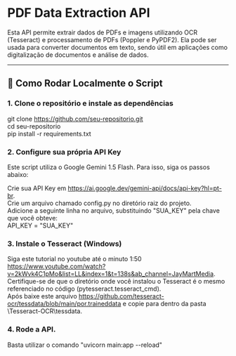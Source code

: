 # PDF Data Extraction API

Esta API permite extrair dados de PDFs e imagens utilizando OCR (Tesseract) e processamento de PDFs (Poppler e PyPDF2). Ela pode ser usada para converter documentos em texto, sendo útil em aplicações como digitalização de documentos e análise de dados.

---

## 🚀 Como Rodar Localmente o Script

### 1. Clone o repositório e instale as dependências

git clone https://github.com/seu-repositorio.git  
cd seu-repositorio  
pip install -r requirements.txt  

### 2. Configure sua própria API Key
Este script utiliza o Google Gemini 1.5 Flash. Para isso, siga os passos abaixo:  

Crie sua API Key em https://ai.google.dev/gemini-api/docs/api-key?hl=pt-br.  
Crie um arquivo chamado config.py no diretório raiz do projeto.  
Adicione a seguinte linha no arquivo, substituindo "SUA_KEY" pela chave que você obteve:  
API_KEY = "SUA_KEY"  

### 3. Instale o Tesseract (Windows)

Siga este tutorial no youtube até o minuto 1:50 https://www.youtube.com/watch?v=2kWvk4C1pMo&list=LL&index=1&t=138s&ab_channel=JayMartMedia.  
Certifique-se de que o diretório onde você instalou o Tesseract é o mesmo referenciado no código (pytesseract.tesseract_cmd).  
Após baixe este arquivo https://github.com/tesseract-ocr/tessdata/blob/main/por.traineddata e copie para dentro da pasta \Tesseract-OCR\tessdata.   

### 4. Rode a API.
  
Basta utilizar o comando "uvicorn main:app --reload"  

